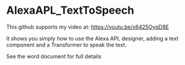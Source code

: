 # AlexaAPL_TextToSpeech

This github supports my video at: https://youtu.be/x6425OyqD8E

It shows you simply how to use the Alexa APL designer, adding a text component and a Transformer to speak the text.

See the word document for full details
